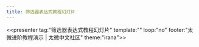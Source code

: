```yaml
---
title: 筛选器表达式教程幻灯片
---
```


<<presenter tag:"筛选器表达式教程幻灯片" template:""  loop:"no" footer:"太微进阶教程演示 | 太微中文社区" theme:"irana">>